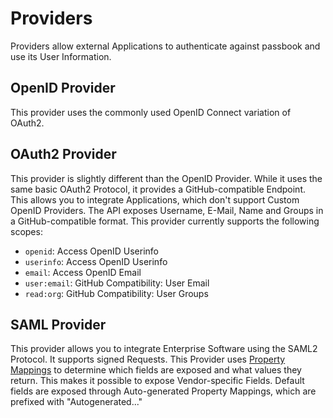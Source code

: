 # Providers

Providers allow external Applications to authenticate against passbook and use its User Information.

## OpenID Provider

This provider uses the commonly used OpenID Connect variation of OAuth2.

## OAuth2 Provider

This provider is slightly different than the OpenID Provider. While it uses the same basic OAuth2 Protocol, it provides a GitHub-compatible Endpoint. This allows you to integrate Applications, which don't support Custom OpenID Providers.
The API exposes Username, E-Mail, Name and Groups in a GitHub-compatible format.
This provider currently supports the following scopes:

- `openid`: Access OpenID Userinfo
- `userinfo`: Access OpenID Userinfo
- `email`: Access OpenID Email
- `user:email`: GitHub Compatibility: User Email
- `read:org`: GitHub Compatibility: User Groups

## SAML Provider

This provider allows you to integrate Enterprise Software using the SAML2 Protocol. It supports signed Requests. This Provider uses [Property Mappings](property-mappings/index.md#saml-property-mapping) to determine which fields are exposed and what values they return. This makes it possible to expose Vendor-specific Fields.
Default fields are exposed through Auto-generated Property Mappings, which are prefixed with "Autogenerated..."
